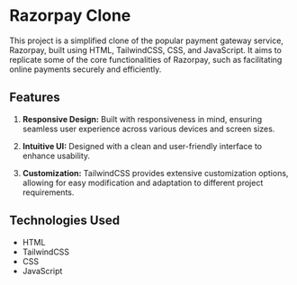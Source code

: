 
# Razorpay Clone

This project is a simplified clone of the popular payment gateway service, Razorpay, built using HTML, TailwindCSS, CSS, and JavaScript. It aims to replicate some of the core functionalities of Razorpay, such as facilitating online payments securely and efficiently.

## Features

1. **Responsive Design:** Built with responsiveness in mind, ensuring seamless user experience across various devices and screen sizes.

2. **Intuitive UI:** Designed with a clean and user-friendly interface to enhance usability.

3. **Customization:** TailwindCSS provides extensive customization options, allowing for easy modification and adaptation to different project requirements.

## Technologies Used

- HTML
- TailwindCSS
- CSS
- JavaScript
